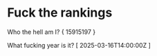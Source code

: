 # Fuck the rankings

Who the hell am I?
{ 15915197 }

What fucking year is it?
[ 2025-03-16T14:00:00Z ]
